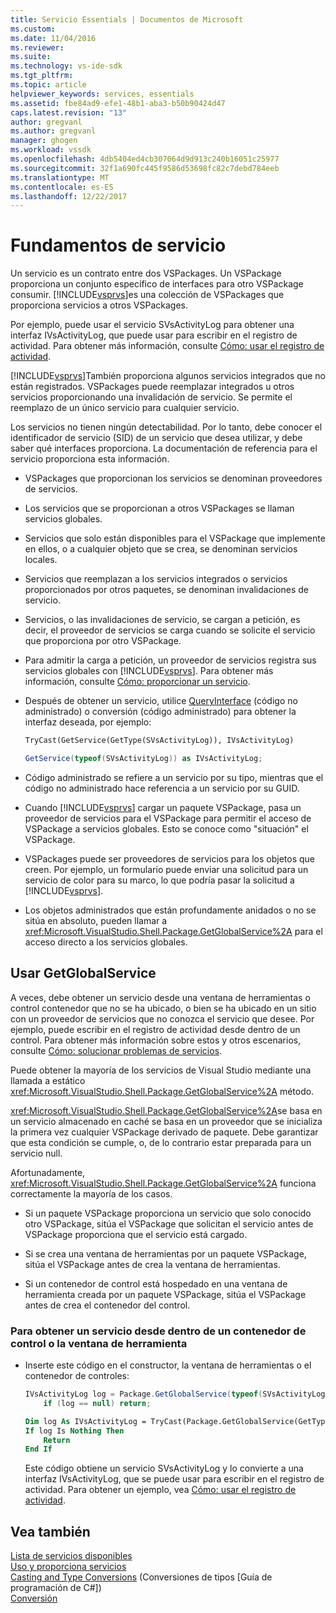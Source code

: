 ```yaml
---
title: Servicio Essentials | Documentos de Microsoft
ms.custom: 
ms.date: 11/04/2016
ms.reviewer: 
ms.suite: 
ms.technology: vs-ide-sdk
ms.tgt_pltfrm: 
ms.topic: article
helpviewer_keywords: services, essentials
ms.assetid: fbe84ad9-efe1-48b1-aba3-b50b90424d47
caps.latest.revision: "13"
author: gregvanl
ms.author: gregvanl
manager: ghogen
ms.workload: vssdk
ms.openlocfilehash: 4db5404ed4cb307064d9d913c240b16051c25977
ms.sourcegitcommit: 32f1a690fc445f9586d53698fc82c7debd784eeb
ms.translationtype: MT
ms.contentlocale: es-ES
ms.lasthandoff: 12/22/2017
---
```

# <a name="service-essentials"></a>Fundamentos de servicio
Un servicio es un contrato entre dos VSPackages. Un VSPackage proporciona un conjunto específico de interfaces para otro VSPackage consumir. [!INCLUDE[vsprvs](../../code-quality/includes/vsprvs_md.md)]es una colección de VSPackages que proporciona servicios a otros VSPackages.  
  
 Por ejemplo, puede usar el servicio SVsActivityLog para obtener una interfaz IVsActivityLog, que puede usar para escribir en el registro de actividad. Para obtener más información, consulte [Cómo: usar el registro de actividad](../../extensibility/how-to-use-the-activity-log.md).  
  
 [!INCLUDE[vsprvs](../../code-quality/includes/vsprvs_md.md)]También proporciona algunos servicios integrados que no están registrados. VSPackages puede reemplazar integrados u otros servicios proporcionando una invalidación de servicio. Se permite el reemplazo de un único servicio para cualquier servicio.  
  
 Los servicios no tienen ningún detectabilidad. Por lo tanto, debe conocer el identificador de servicio (SID) de un servicio que desea utilizar, y debe saber qué interfaces proporciona. La documentación de referencia para el servicio proporciona esta información.  
  
-   VSPackages que proporcionan los servicios se denominan proveedores de servicios.  
  
-   Los servicios que se proporcionan a otros VSPackages se llaman servicios globales.  
  
-   Servicios que solo están disponibles para el VSPackage que implemente en ellos, o a cualquier objeto que se crea, se denominan servicios locales.  
  
-   Servicios que reemplazan a los servicios integrados o servicios proporcionados por otros paquetes, se denominan invalidaciones de servicio.  
  
-   Servicios, o las invalidaciones de servicio, se cargan a petición, es decir, el proveedor de servicios se carga cuando se solicite el servicio que proporciona por otro VSPackage.  
  
-   Para admitir la carga a petición, un proveedor de servicios registra sus servicios globales con [!INCLUDE[vsprvs](../../code-quality/includes/vsprvs_md.md)]. Para obtener más información, consulte [Cómo: proporcionar un servicio](../../extensibility/how-to-provide-a-service.md).  
  
-   Después de obtener un servicio, utilice [QueryInterface](/cpp/atl/queryinterface) (código no administrado) o conversión (código administrado) para obtener la interfaz deseada, por ejemplo:  
  
    ```vb  
    TryCast(GetService(GetType(SVsActivityLog)), IVsActivityLog)  
    ```  
  
    ```csharp  
    GetService(typeof(SVsActivityLog)) as IVsActivityLog;  
    ```  
  
-   Código administrado se refiere a un servicio por su tipo, mientras que el código no administrado hace referencia a un servicio por su GUID.  
  
-   Cuando [!INCLUDE[vsprvs](../../code-quality/includes/vsprvs_md.md)] cargar un paquete VSPackage, pasa un proveedor de servicios para el VSPackage para permitir el acceso de VSPackage a servicios globales. Esto se conoce como "situación" el VSPackage.  
  
-   VSPackages puede ser proveedores de servicios para los objetos que creen. Por ejemplo, un formulario puede enviar una solicitud para un servicio de color para su marco, lo que podría pasar la solicitud a [!INCLUDE[vsprvs](../../code-quality/includes/vsprvs_md.md)].  
  
-   Los objetos administrados que están profundamente anidados o no se sitúa en absoluto, pueden llamar a <xref:Microsoft.VisualStudio.Shell.Package.GetGlobalService%2A> para el acceso directo a los servicios globales.   
  
<a name="how-to-use-getglobalservice"></a>  
  
## <a name="use-getglobalservice"></a>Usar GetGlobalService  
  
A veces, debe obtener un servicio desde una ventana de herramientas o control contenedor que no se ha ubicado, o bien se ha ubicado en un sitio con un proveedor de servicios que no conozca el servicio que desee. Por ejemplo, puede escribir en el registro de actividad desde dentro de un control. Para obtener más información sobre estos y otros escenarios, consulte [Cómo: solucionar problemas de servicios](../../extensibility/how-to-troubleshoot-services.md).  
  
Puede obtener la mayoría de los servicios de Visual Studio mediante una llamada a estático <xref:Microsoft.VisualStudio.Shell.Package.GetGlobalService%2A> método.  
  
<xref:Microsoft.VisualStudio.Shell.Package.GetGlobalService%2A>se basa en un servicio almacenado en caché se basa en un proveedor que se inicializa la primera vez cualquier VSPackage derivado de paquete. Debe garantizar que esta condición se cumple, o, de lo contrario estar preparada para un servicio null.  
  
Afortunadamente, <xref:Microsoft.VisualStudio.Shell.Package.GetGlobalService%2A> funciona correctamente la mayoría de los casos.  
  
-   Si un paquete VSPackage proporciona un servicio que solo conocido otro VSPackage, sitúa el VSPackage que solicitan el servicio antes de VSPackage proporciona que el servicio está cargado.  
  
-   Si se crea una ventana de herramientas por un paquete VSPackage, sitúa el VSPackage antes de crea la ventana de herramientas.  
  
-   Si un contenedor de control está hospedado en una ventana de herramienta creada por un paquete VSPackage, sitúa el VSPackage antes de crea el contenedor del control.  
  
### <a name="to-get-a-service-from-within-a-tool-window-or-control-container"></a>Para obtener un servicio desde dentro de un contenedor de control o la ventana de herramienta  
  
-   Inserte este código en el constructor, la ventana de herramientas o el contenedor de controles:  
  
    ```csharp  
    IVsActivityLog log = Package.GetGlobalService(typeof(SVsActivityLog)) as IVsActivityLog;
        if (log == null) return;
    ```  
    ```vb  
    Dim log As IVsActivityLog = TryCast(Package.GetGlobalService(GetType(SVsActivityLog)), IVsActivityLog)
    If log Is Nothing Then
        Return
    End If
    ```  
    
    Este código obtiene un servicio SVsActivityLog y lo convierte a una interfaz IVsActivityLog, que se puede usar para escribir en el registro de actividad. Para obtener un ejemplo, vea [Cómo: usar el registro de actividad](../../extensibility/how-to-use-the-activity-log.md).  
  
## <a name="see-also"></a>Vea también  
 [Lista de servicios disponibles](../../extensibility/internals/list-of-available-services.md)   
 [Uso y proporciona servicios](../../extensibility/using-and-providing-services.md)   
 [Casting and Type Conversions](/dotnet/csharp/programming-guide/types/casting-and-type-conversions)  (Conversiones de tipos [Guía de programación de C#])  
 [Conversión](/cpp/cpp/casting)